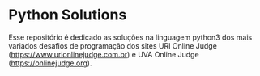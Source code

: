 # Python Solutions

Esse repositório é dedicado as soluções na linguagem python3 dos mais variados desafios de programação dos sites URI Online Judge (https://www.urionlinejudge.com.br) e UVA Online Judge (https://onlinejudge.org).
